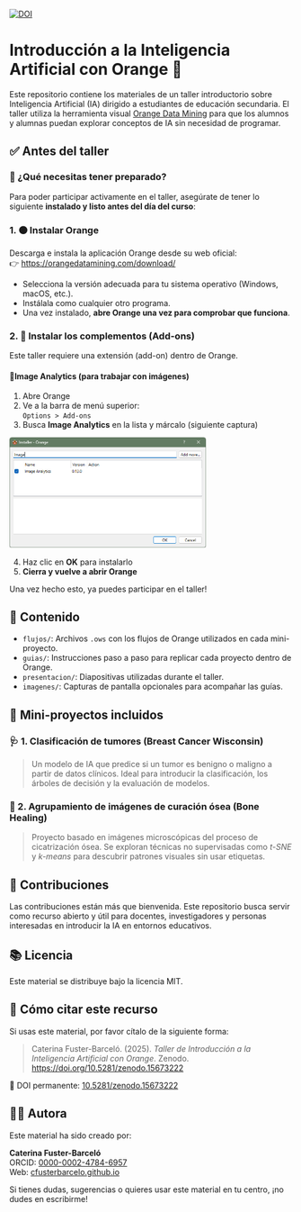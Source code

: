 [![DOI](https://zenodo.org/badge/1002068087.svg)](https://doi.org/10.5281/zenodo.15673221)

# Introducción a la Inteligencia Artificial con Orange 🍊

Este repositorio contiene los materiales de un taller introductorio sobre Inteligencia Artificial (IA) dirigido a estudiantes de educación secundaria. El taller utiliza la herramienta visual [Orange Data Mining](https://orangedatamining.com/) para que los alumnos y alumnas puedan explorar conceptos de IA sin necesidad de programar.


## ✅ Antes del taller

### 🔧 ¿Qué necesitas tener preparado?

Para poder participar activamente en el taller, asegúrate de tener lo siguiente **instalado y listo antes del día del curso**:

### 1. 🟠 Instalar Orange

Descarga e instala la aplicación Orange desde su web oficial:  
👉 https://orangedatamining.com/download/

- Selecciona la versión adecuada para tu sistema operativo (Windows, macOS, etc.).
- Instálala como cualquier otro programa.
- Una vez instalado, **abre Orange una vez para comprobar que funciona**.

### 2. 🧩 Instalar los complementos (Add-ons)

Este taller requiere una extensión (add-on) dentro de Orange.

#### 📌Image Analytics (para trabajar con imágenes)

1. Abre Orange
2. Ve a la barra de menú superior:  
   `Options > Add-ons`
3. Busca **Image Analytics** en la lista y márcalo (siguiente captura)

<img src="./imagenes/add-on-install-image-analytics.png" alt="Instalación de Image Analytics add-on" width="350"/>

4. Haz clic en **OK** para instalarlo
5. **Cierra y vuelve a abrir Orange**

Una vez hecho esto, ya puedes participar en el taller!

## 📁 Contenido

- `flujos/`: Archivos `.ows` con los flujos de Orange utilizados en cada mini-proyecto.
- `guias/`: Instrucciones paso a paso para replicar cada proyecto dentro de Orange.
- `presentacion/`: Diapositivas utilizadas durante el taller.
- `imagenes/`: Capturas de pantalla opcionales para acompañar las guías.


## 🧪 Mini-proyectos incluidos

### 🩺 1. Clasificación de tumores (Breast Cancer Wisconsin)
> Un modelo de IA que predice si un tumor es benigno o maligno a partir de datos clínicos. Ideal para introducir la clasificación, los árboles de decisión y la evaluación de modelos.

### 🔬 2. Agrupamiento de imágenes de curación ósea (Bone Healing)
> Proyecto basado en imágenes microscópicas del proceso de cicatrización ósea. Se exploran técnicas no supervisadas como *t-SNE* y *k-means* para descubrir patrones visuales sin usar etiquetas.


## 🤝 Contribuciones
Las contribuciones están más que bienvenida. Este repositorio busca servir como recurso abierto y útil para docentes, investigadores y personas interesadas en introducir la IA en entornos educativos.

## 📚 Licencia

Este material se distribuye bajo la licencia MIT.

## 📇 Cómo citar este recurso

Si usas este material, por favor cítalo de la siguiente forma:

> Caterina Fuster-Barceló. (2025). *Taller de Introducción a la Inteligencia Artificial con Orange*. Zenodo. https://doi.org/10.5281/zenodo.15673222

📌 DOI permanente: [10.5281/zenodo.15673222](https://doi.org/10.5281/zenodo.15673222)

## 👩‍💻 Autora

Este material ha sido creado por:

**Caterina Fuster-Barceló**  
ORCID: [0000-0002-4784-6957](https://orcid.org/0000-0002-4784-6957)  
Web: [cfusterbarcelo.github.io](https://caterinafb.github.io)

Si tienes dudas, sugerencias o quieres usar este material en tu centro, ¡no dudes en escribirme!
